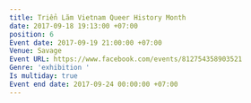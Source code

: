 ```yaml
---
title: Triển Lãm Vietnam Queer History Month
date: 2017-09-18 19:13:00 +07:00
position: 6
Event date: 2017-09-19 21:00:00 +07:00
Venue: Savage
Event URL: https://www.facebook.com/events/812754358903521
Genre: 'exhibition '
Is multiday: true
Event end date: 2017-09-24 00:00:00 +07:00
---
```


